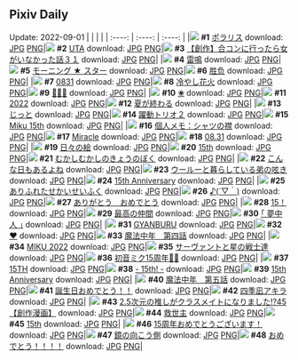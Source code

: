 ## Pixiv Daily
Update: 2022-09-01
|      |      |      |
| :----: | :----: | :----: |
|![](https://pixiv.microyu.workers.dev/c/240x480/img-master/img/2022/08/31/00/39/15/100881091_p0_master1200.jpg) **#1** [ポラリス](https://www.pixiv.net/artworks/100881091) download: [JPG](https://pixiv.microyu.workers.dev/img-original/img/2022/08/31/00/39/15/100881091_p0.jpg) [PNG](https://pixiv.microyu.workers.dev/img-original/img/2022/08/31/00/39/15/100881091_p0.png)|![](https://pixiv.microyu.workers.dev/c/240x480/img-master/img/2022/08/31/00/00/22/100879261_p0_master1200.jpg) **#2** [UTA](https://www.pixiv.net/artworks/100879261) download: [JPG](https://pixiv.microyu.workers.dev/img-original/img/2022/08/31/00/00/22/100879261_p0.jpg) [PNG](https://pixiv.microyu.workers.dev/img-original/img/2022/08/31/00/00/22/100879261_p0.png)|![](https://pixiv.microyu.workers.dev/c/240x480/img-master/img/2022/08/31/00/00/16/100879218_p0_master1200.jpg) **#3** [【創作】合コンに行ったら女がいなかった話３１](https://www.pixiv.net/artworks/100879218) download: [JPG](https://pixiv.microyu.workers.dev/img-original/img/2022/08/31/00/00/16/100879218_p0.jpg) [PNG](https://pixiv.microyu.workers.dev/img-original/img/2022/08/31/00/00/16/100879218_p0.png)|
|![](https://pixiv.microyu.workers.dev/c/240x480/img-master/img/2022/08/30/09/08/19/100863622_p0_master1200.jpg) **#4** [雷鳴](https://www.pixiv.net/artworks/100863622) download: [JPG](https://pixiv.microyu.workers.dev/img-original/img/2022/08/30/09/08/19/100863622_p0.jpg) [PNG](https://pixiv.microyu.workers.dev/img-original/img/2022/08/30/09/08/19/100863622_p0.png)|![](https://pixiv.microyu.workers.dev/c/240x480/img-master/img/2022/08/30/00/18/22/100857791_p0_master1200.jpg) **#5** [モーニング ★ スター](https://www.pixiv.net/artworks/100857791) download: [JPG](https://pixiv.microyu.workers.dev/img-original/img/2022/08/30/00/18/22/100857791_p0.jpg) [PNG](https://pixiv.microyu.workers.dev/img-original/img/2022/08/30/00/18/22/100857791_p0.png)|![](https://pixiv.microyu.workers.dev/c/240x480/img-master/img/2022/08/30/16/04/13/100868335_p0_master1200.jpg) **#6** [胜负](https://www.pixiv.net/artworks/100868335) download: [JPG](https://pixiv.microyu.workers.dev/img-original/img/2022/08/30/16/04/13/100868335_p0.jpg) [PNG](https://pixiv.microyu.workers.dev/img-original/img/2022/08/30/16/04/13/100868335_p0.png)|
|![](https://pixiv.microyu.workers.dev/c/240x480/img-master/img/2022/08/31/02/47/22/100883685_p0_master1200.jpg) **#7** [0831](https://www.pixiv.net/artworks/100883685) download: [JPG](https://pixiv.microyu.workers.dev/img-original/img/2022/08/31/02/47/22/100883685_p0.jpg) [PNG](https://pixiv.microyu.workers.dev/img-original/img/2022/08/31/02/47/22/100883685_p0.png)|![](https://pixiv.microyu.workers.dev/c/240x480/img-master/img/2022/08/31/00/00/33/100879299_p0_master1200.jpg) **#8** [冷やし花火](https://www.pixiv.net/artworks/100879299) download: [JPG](https://pixiv.microyu.workers.dev/img-original/img/2022/08/31/00/00/33/100879299_p0.jpg) [PNG](https://pixiv.microyu.workers.dev/img-original/img/2022/08/31/00/00/33/100879299_p0.png)|![](https://pixiv.microyu.workers.dev/c/240x480/img-master/img/2022/08/30/06/16/49/100862060_p0_master1200.jpg) **#9** [🌙🐇🌙](https://www.pixiv.net/artworks/100862060) download: [JPG](https://pixiv.microyu.workers.dev/img-original/img/2022/08/30/06/16/49/100862060_p0.jpg) [PNG](https://pixiv.microyu.workers.dev/img-original/img/2022/08/30/06/16/49/100862060_p0.png)|
|![](https://pixiv.microyu.workers.dev/c/240x480/img-master/img/2022/08/31/00/12/35/100880130_p0_master1200.jpg) **#10** [❀](https://www.pixiv.net/artworks/100880130) download: [JPG](https://pixiv.microyu.workers.dev/img-original/img/2022/08/31/00/12/35/100880130_p0.jpg) [PNG](https://pixiv.microyu.workers.dev/img-original/img/2022/08/31/00/12/35/100880130_p0.png)|![](https://pixiv.microyu.workers.dev/c/240x480/img-master/img/2022/08/31/00/00/14/100879193_p0_master1200.jpg) **#11** [2022](https://www.pixiv.net/artworks/100879193) download: [JPG](https://pixiv.microyu.workers.dev/img-original/img/2022/08/31/00/00/14/100879193_p0.jpg) [PNG](https://pixiv.microyu.workers.dev/img-original/img/2022/08/31/00/00/14/100879193_p0.png)|![](https://pixiv.microyu.workers.dev/c/240x480/img-master/img/2022/08/31/00/31/55/100880818_p0_master1200.jpg) **#12** [夏が終わる](https://www.pixiv.net/artworks/100880818) download: [JPG](https://pixiv.microyu.workers.dev/img-original/img/2022/08/31/00/31/55/100880818_p0.jpg) [PNG](https://pixiv.microyu.workers.dev/img-original/img/2022/08/31/00/31/55/100880818_p0.png)|
|![](https://pixiv.microyu.workers.dev/c/240x480/img-master/img/2022/08/30/00/21/40/100857885_p0_master1200.jpg) **#13** [じっと](https://www.pixiv.net/artworks/100857885) download: [JPG](https://pixiv.microyu.workers.dev/img-original/img/2022/08/30/00/21/40/100857885_p0.jpg) [PNG](https://pixiv.microyu.workers.dev/img-original/img/2022/08/30/00/21/40/100857885_p0.png)|![](https://pixiv.microyu.workers.dev/c/240x480/img-master/img/2022/08/30/00/16/46/100857749_p0_master1200.jpg) **#14** [躍動トリオ２](https://www.pixiv.net/artworks/100857749) download: [JPG](https://pixiv.microyu.workers.dev/img-original/img/2022/08/30/00/16/46/100857749_p0.jpg) [PNG](https://pixiv.microyu.workers.dev/img-original/img/2022/08/30/00/16/46/100857749_p0.png)|![](https://pixiv.microyu.workers.dev/c/240x480/img-master/img/2022/08/31/01/02/16/100881744_p0_master1200.jpg) **#15** [Miku 15th](https://www.pixiv.net/artworks/100881744) download: [JPG](https://pixiv.microyu.workers.dev/img-original/img/2022/08/31/01/02/16/100881744_p0.jpg) [PNG](https://pixiv.microyu.workers.dev/img-original/img/2022/08/31/01/02/16/100881744_p0.png)|
|![](https://pixiv.microyu.workers.dev/c/240x480/img-master/img/2022/08/31/08/00/02/100886645_p0_master1200.jpg) **#16** [個人メモ：シャツの襟](https://www.pixiv.net/artworks/100886645) download: [JPG](https://pixiv.microyu.workers.dev/img-original/img/2022/08/31/08/00/02/100886645_p0.jpg) [PNG](https://pixiv.microyu.workers.dev/img-original/img/2022/08/31/08/00/02/100886645_p0.png)|![](https://pixiv.microyu.workers.dev/c/240x480/img-master/img/2022/08/31/01/24/39/100882273_p0_master1200.jpg) **#17** [Miracle](https://www.pixiv.net/artworks/100882273) download: [JPG](https://pixiv.microyu.workers.dev/img-original/img/2022/08/31/01/24/39/100882273_p0.jpg) [PNG](https://pixiv.microyu.workers.dev/img-original/img/2022/08/31/01/24/39/100882273_p0.png)|![](https://pixiv.microyu.workers.dev/c/240x480/img-master/img/2022/08/31/18/54/42/100882903_p0_master1200.jpg) **#18** [08.31](https://www.pixiv.net/artworks/100882903) download: [JPG](https://pixiv.microyu.workers.dev/img-original/img/2022/08/31/18/54/42/100882903_p0.jpg) [PNG](https://pixiv.microyu.workers.dev/img-original/img/2022/08/31/18/54/42/100882903_p0.png)|
|![](https://pixiv.microyu.workers.dev/c/240x480/img-master/img/2022/08/31/07/30/02/100886343_p0_master1200.jpg) **#19** [日々の絵](https://www.pixiv.net/artworks/100886343) download: [JPG](https://pixiv.microyu.workers.dev/img-original/img/2022/08/31/07/30/02/100886343_p0.jpg) [PNG](https://pixiv.microyu.workers.dev/img-original/img/2022/08/31/07/30/02/100886343_p0.png)|![](https://pixiv.microyu.workers.dev/c/240x480/img-master/img/2022/08/31/00/00/40/100879338_p0_master1200.jpg) **#20** [15th](https://www.pixiv.net/artworks/100879338) download: [JPG](https://pixiv.microyu.workers.dev/img-original/img/2022/08/31/00/00/40/100879338_p0.jpg) [PNG](https://pixiv.microyu.workers.dev/img-original/img/2022/08/31/00/00/40/100879338_p0.png)|![](https://pixiv.microyu.workers.dev/c/240x480/img-master/img/2022/08/31/05/05/37/100885085_p0_master1200.jpg) **#21** [むかしむかしのきょうのぼく](https://www.pixiv.net/artworks/100885085) download: [JPG](https://pixiv.microyu.workers.dev/img-original/img/2022/08/31/05/05/37/100885085_p0.jpg) [PNG](https://pixiv.microyu.workers.dev/img-original/img/2022/08/31/05/05/37/100885085_p0.png)|
|![](https://pixiv.microyu.workers.dev/c/240x480/img-master/img/2022/08/30/00/14/13/100857099_p0_master1200.jpg) **#22** [こんな日もあるよね](https://www.pixiv.net/artworks/100857099) download: [JPG](https://pixiv.microyu.workers.dev/img-original/img/2022/08/30/00/14/13/100857099_p0.jpg) [PNG](https://pixiv.microyu.workers.dev/img-original/img/2022/08/30/00/14/13/100857099_p0.png)|![](https://pixiv.microyu.workers.dev/c/240x480/img-master/img/2022/08/31/10/22/14/100888121_p0_master1200.jpg) **#23** [ウールーと暮らしている弟の呟き](https://www.pixiv.net/artworks/100888121) download: [JPG](https://pixiv.microyu.workers.dev/img-original/img/2022/08/31/10/22/14/100888121_p0.jpg) [PNG](https://pixiv.microyu.workers.dev/img-original/img/2022/08/31/10/22/14/100888121_p0.png)|![](https://pixiv.microyu.workers.dev/c/240x480/img-master/img/2022/08/31/00/02/22/100879575_p0_master1200.jpg) **#24** [15th Anniversary](https://www.pixiv.net/artworks/100879575) download: [JPG](https://pixiv.microyu.workers.dev/img-original/img/2022/08/31/00/02/22/100879575_p0.jpg) [PNG](https://pixiv.microyu.workers.dev/img-original/img/2022/08/31/00/02/22/100879575_p0.png)|
|![](https://pixiv.microyu.workers.dev/c/240x480/img-master/img/2022/08/30/00/09/29/100857546_p0_master1200.jpg) **#25** [ありふれたせかいせいふく](https://www.pixiv.net/artworks/100857546) download: [JPG](https://pixiv.microyu.workers.dev/img-original/img/2022/08/30/00/09/29/100857546_p0.jpg) [PNG](https://pixiv.microyu.workers.dev/img-original/img/2022/08/30/00/09/29/100857546_p0.png)|![](https://pixiv.microyu.workers.dev/c/240x480/img-master/img/2022/08/30/23/22/44/100877954_p0_master1200.jpg) **#26** [♪(´▽｀)](https://www.pixiv.net/artworks/100877954) download: [JPG](https://pixiv.microyu.workers.dev/img-original/img/2022/08/30/23/22/44/100877954_p0.jpg) [PNG](https://pixiv.microyu.workers.dev/img-original/img/2022/08/30/23/22/44/100877954_p0.png)|![](https://pixiv.microyu.workers.dev/c/240x480/img-master/img/2022/08/31/00/18/27/100880360_p0_master1200.jpg) **#27** [ありがとう　おめでとう](https://www.pixiv.net/artworks/100880360) download: [JPG](https://pixiv.microyu.workers.dev/img-original/img/2022/08/31/00/18/27/100880360_p0.jpg) [PNG](https://pixiv.microyu.workers.dev/img-original/img/2022/08/31/00/18/27/100880360_p0.png)|
|![](https://pixiv.microyu.workers.dev/c/240x480/img-master/img/2022/08/31/22/02/38/100901556_p0_master1200.jpg) **#28** [15！](https://www.pixiv.net/artworks/100901556) download: [JPG](https://pixiv.microyu.workers.dev/img-original/img/2022/08/31/22/02/38/100901556_p0.jpg) [PNG](https://pixiv.microyu.workers.dev/img-original/img/2022/08/31/22/02/38/100901556_p0.png)|![](https://pixiv.microyu.workers.dev/c/240x480/img-master/img/2022/08/30/17/15/10/100869381_p0_master1200.jpg) **#29** [最高の仲間](https://www.pixiv.net/artworks/100869381) download: [JPG](https://pixiv.microyu.workers.dev/img-original/img/2022/08/30/17/15/10/100869381_p0.jpg) [PNG](https://pixiv.microyu.workers.dev/img-original/img/2022/08/30/17/15/10/100869381_p0.png)|![](https://pixiv.microyu.workers.dev/c/240x480/img-master/img/2022/08/31/00/00/33/100879308_p0_master1200.jpg) **#30** [｢   夢中人   ｣](https://www.pixiv.net/artworks/100879308) download: [JPG](https://pixiv.microyu.workers.dev/img-original/img/2022/08/31/00/00/33/100879308_p0.jpg) [PNG](https://pixiv.microyu.workers.dev/img-original/img/2022/08/31/00/00/33/100879308_p0.png)|
|![](https://pixiv.microyu.workers.dev/c/240x480/img-master/img/2022/08/31/00/00/53/100879411_p0_master1200.jpg) **#31** [GYANBURU](https://www.pixiv.net/artworks/100879411) download: [JPG](https://pixiv.microyu.workers.dev/img-original/img/2022/08/31/00/00/53/100879411_p0.jpg) [PNG](https://pixiv.microyu.workers.dev/img-original/img/2022/08/31/00/00/53/100879411_p0.png)|![](https://pixiv.microyu.workers.dev/c/240x480/img-master/img/2022/08/31/19/00/00/100896222_p0_master1200.jpg) **#32** [♥](https://www.pixiv.net/artworks/100896222) download: [JPG](https://pixiv.microyu.workers.dev/img-original/img/2022/08/31/19/00/00/100896222_p0.jpg) [PNG](https://pixiv.microyu.workers.dev/img-original/img/2022/08/31/19/00/00/100896222_p0.png)|![](https://pixiv.microyu.workers.dev/c/240x480/img-master/img/2022/08/30/00/02/13/100857295_p0_master1200.jpg) **#33** [魔法中年　第四話](https://www.pixiv.net/artworks/100857295) download: [JPG](https://pixiv.microyu.workers.dev/img-original/img/2022/08/30/00/02/13/100857295_p0.jpg) [PNG](https://pixiv.microyu.workers.dev/img-original/img/2022/08/30/00/02/13/100857295_p0.png)|
|![](https://pixiv.microyu.workers.dev/c/240x480/img-master/img/2022/08/31/00/02/30/100879584_p0_master1200.jpg) **#34** [MIKU 2022](https://www.pixiv.net/artworks/100879584) download: [JPG](https://pixiv.microyu.workers.dev/img-original/img/2022/08/31/00/02/30/100879584_p0.jpg) [PNG](https://pixiv.microyu.workers.dev/img-original/img/2022/08/31/00/02/30/100879584_p0.png)|![](https://pixiv.microyu.workers.dev/c/240x480/img-master/img/2022/08/30/21/52/15/100875435_p0_master1200.jpg) **#35** [サーヴァントと星の戦士達](https://www.pixiv.net/artworks/100875435) download: [JPG](https://pixiv.microyu.workers.dev/img-original/img/2022/08/30/21/52/15/100875435_p0.jpg) [PNG](https://pixiv.microyu.workers.dev/img-original/img/2022/08/30/21/52/15/100875435_p0.png)|![](https://pixiv.microyu.workers.dev/c/240x480/img-master/img/2022/08/31/00/07/00/100879846_p0_master1200.jpg) **#36** [初音ミク15周年🎂🎉](https://www.pixiv.net/artworks/100879846) download: [JPG](https://pixiv.microyu.workers.dev/img-original/img/2022/08/31/00/07/00/100879846_p0.jpg) [PNG](https://pixiv.microyu.workers.dev/img-original/img/2022/08/31/00/07/00/100879846_p0.png)|
|![](https://pixiv.microyu.workers.dev/c/240x480/img-master/img/2022/08/31/00/00/12/100879182_p0_master1200.jpg) **#37** [15TH](https://www.pixiv.net/artworks/100879182) download: [JPG](https://pixiv.microyu.workers.dev/img-original/img/2022/08/31/00/00/12/100879182_p0.jpg) [PNG](https://pixiv.microyu.workers.dev/img-original/img/2022/08/31/00/00/12/100879182_p0.png)|![](https://pixiv.microyu.workers.dev/c/240x480/img-master/img/2022/08/31/00/00/32/100879293_p0_master1200.jpg) **#38** [- 15th! -](https://www.pixiv.net/artworks/100879293) download: [JPG](https://pixiv.microyu.workers.dev/img-original/img/2022/08/31/00/00/32/100879293_p0.jpg) [PNG](https://pixiv.microyu.workers.dev/img-original/img/2022/08/31/00/00/32/100879293_p0.png)|![](https://pixiv.microyu.workers.dev/c/240x480/img-master/img/2022/08/31/00/00/01/100879071_p0_master1200.jpg) **#39** [15th Anniversary](https://www.pixiv.net/artworks/100879071) download: [JPG](https://pixiv.microyu.workers.dev/img-original/img/2022/08/31/00/00/01/100879071_p0.jpg) [PNG](https://pixiv.microyu.workers.dev/img-original/img/2022/08/31/00/00/01/100879071_p0.png)|
|![](https://pixiv.microyu.workers.dev/c/240x480/img-master/img/2022/08/31/00/02/21/100879571_p0_master1200.jpg) **#40** [魔法中年　第五話](https://www.pixiv.net/artworks/100879571) download: [JPG](https://pixiv.microyu.workers.dev/img-original/img/2022/08/31/00/02/21/100879571_p0.jpg) [PNG](https://pixiv.microyu.workers.dev/img-original/img/2022/08/31/00/02/21/100879571_p0.png)|![](https://pixiv.microyu.workers.dev/c/240x480/img-master/img/2022/08/31/07/52/56/100886579_p0_master1200.jpg) **#41** [誕生日おめでとう！！](https://www.pixiv.net/artworks/100886579) download: [JPG](https://pixiv.microyu.workers.dev/img-original/img/2022/08/31/07/52/56/100886579_p0.jpg) [PNG](https://pixiv.microyu.workers.dev/img-original/img/2022/08/31/07/52/56/100886579_p0.png)|![](https://pixiv.microyu.workers.dev/c/240x480/img-master/img/2022/08/30/00/09/05/100857530_p0_master1200.jpg) **#42** [四季凪アキラ](https://www.pixiv.net/artworks/100857530) download: [JPG](https://pixiv.microyu.workers.dev/img-original/img/2022/08/30/00/09/05/100857530_p0.jpg) [PNG](https://pixiv.microyu.workers.dev/img-original/img/2022/08/30/00/09/05/100857530_p0.png)|
|![](https://pixiv.microyu.workers.dev/c/240x480/img-master/img/2022/08/31/00/01/09/100879455_p0_master1200.jpg) **#43** [2.5次元の推しがクラスメイトになりました!?45【創作漫画】](https://www.pixiv.net/artworks/100879455) download: [JPG](https://pixiv.microyu.workers.dev/img-original/img/2022/08/31/00/01/09/100879455_p0.jpg) [PNG](https://pixiv.microyu.workers.dev/img-original/img/2022/08/31/00/01/09/100879455_p0.png)|![](https://pixiv.microyu.workers.dev/c/240x480/img-master/img/2022/08/31/00/00/09/100879160_p0_master1200.jpg) **#44** [救世主](https://www.pixiv.net/artworks/100879160) download: [JPG](https://pixiv.microyu.workers.dev/img-original/img/2022/08/31/00/00/09/100879160_p0.jpg) [PNG](https://pixiv.microyu.workers.dev/img-original/img/2022/08/31/00/00/09/100879160_p0.png)|![](https://pixiv.microyu.workers.dev/c/240x480/img-master/img/2022/08/31/00/30/03/100880754_p0_master1200.jpg) **#45** [15th](https://www.pixiv.net/artworks/100880754) download: [JPG](https://pixiv.microyu.workers.dev/img-original/img/2022/08/31/00/30/03/100880754_p0.jpg) [PNG](https://pixiv.microyu.workers.dev/img-original/img/2022/08/31/00/30/03/100880754_p0.png)|
|![](https://pixiv.microyu.workers.dev/c/240x480/img-master/img/2022/08/31/10/39/53/100888311_p0_master1200.jpg) **#46** [15周年おめでとうございます！](https://www.pixiv.net/artworks/100888311) download: [JPG](https://pixiv.microyu.workers.dev/img-original/img/2022/08/31/10/39/53/100888311_p0.jpg) [PNG](https://pixiv.microyu.workers.dev/img-original/img/2022/08/31/10/39/53/100888311_p0.png)|![](https://pixiv.microyu.workers.dev/c/240x480/img-master/img/2022/08/31/00/00/14/100879197_p0_master1200.jpg) **#47** [鏡の向こう側](https://www.pixiv.net/artworks/100879197) download: [JPG](https://pixiv.microyu.workers.dev/img-original/img/2022/08/31/00/00/14/100879197_p0.jpg) [PNG](https://pixiv.microyu.workers.dev/img-original/img/2022/08/31/00/00/14/100879197_p0.png)|![](https://pixiv.microyu.workers.dev/c/240x480/img-master/img/2022/08/31/01/15/02/100882073_p0_master1200.jpg) **#48** [おめでとう！！！！](https://www.pixiv.net/artworks/100882073) download: [JPG](https://pixiv.microyu.workers.dev/img-original/img/2022/08/31/01/15/02/100882073_p0.jpg) [PNG](https://pixiv.microyu.workers.dev/img-original/img/2022/08/31/01/15/02/100882073_p0.png)|
